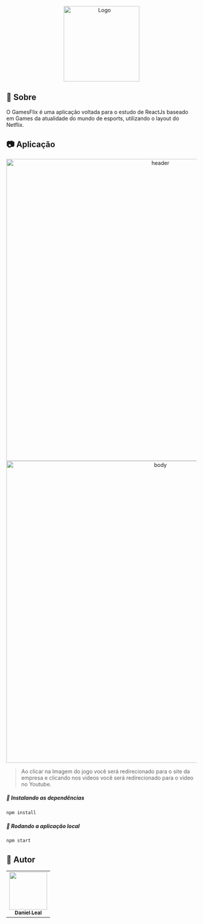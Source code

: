 <p align="center">
  <a href="https://gm-flix-git-master.danielleal98.vercel.app/">
    <img src="https://github.com/danielLeal98/gmFlix/blob/master/src/assets/img/logoGameFlix.png?raw=true" alt="Logo" width="200" >
  </a>
</p>

## 📄 Sobre

O GamesFlix é uma aplicação voltada para o estudo de ReactJs baseado em Games da atualidade do mundo de esports, utilizando o layout do Netflix.  


## 📷 Aplicação

<p align="center">
  <img src="https://github.com/danielLeal98/gmFlix/blob/master/src/assets/img/gmflix-header.png?raw=true" width="800" alt="header">
  <img src="https://github.com/danielLeal98/gmFlix/blob/master/src/assets/img/gmflix-body.png?raw=true" width="800" alt="body">
</p>

>  Ao clicar na Imagem do jogo você será redirecionado para o site da empresa e clicando nos videos você será redirecionado para o video no Youtube.

##### 🔧 Instalando as dependências

```sh
npm install
```

##### 🔧 Rodando a aplicação local

```sh
npm start
```

## :pencil: Autor

<table>
  <tr>
    <td align="center"><a href="https://github.com/danielLeal98"><img src=https://avatars2.githubusercontent.com/u/37132172?s=460&u=7c43bece5e3160c317bfd4b2162999753567abb5&v=4" width="100px;" alt=""/><br /><sub><b>Daniel Leal</b></sub></a><br /></td>
  <tr>
</table>

